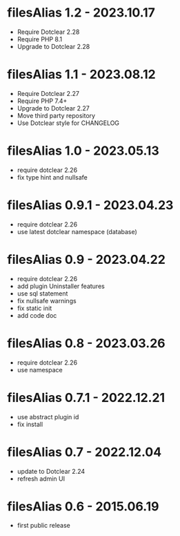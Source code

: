 filesAlias 1.2 - 2023.10.17
===========================================================
* Require Dotclear 2.28
* Require PHP 8.1
* Upgrade to Dotclear 2.28

filesAlias 1.1 - 2023.08.12
===========================================================
* Require Dotclear 2.27
* Require PHP 7.4+
* Upgrade to Dotclear 2.27
* Move third party repository
* Use Dotclear style for CHANGELOG

filesAlias 1.0 - 2023.05.13
===========================================================
* require dotclear 2.26
* fix type hint and nullsafe

filesAlias 0.9.1 - 2023.04.23
===========================================================
* require dotclear 2.26
* use latest dotclear namespace (database)

filesAlias 0.9 - 2023.04.22
===========================================================
* require dotclear 2.26
* add plugin Uninstaller features
* use sql statement
* fix nullsafe warnings
* fix static init
* add code doc

filesAlias 0.8 - 2023.03.26
===========================================================
* require dotclear 2.26
* use namespace

filesAlias 0.7.1 - 2022.12.21
===========================================================
* use abstract plugin id
* fix install

filesAlias 0.7 - 2022.12.04
===========================================================
* update to Dotclear 2.24
* refresh admin UI

filesAlias 0.6 - 2015.06.19
===========================================================
* first public release